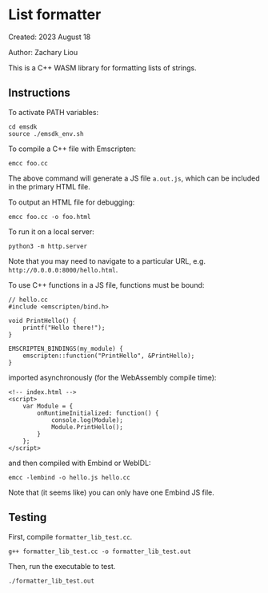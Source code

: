 # List formatter

Created: 2023 August 18

Author: Zachary Liou

This is a C++ WASM library for formatting lists of strings.

## Instructions

To activate PATH variables:

```
cd emsdk
source ./emsdk_env.sh
```

To compile a C++ file with Emscripten:
```
emcc foo.cc
```

The above command will generate a JS file `a.out.js`, which can be included in the primary HTML file.

To output an HTML file for debugging:
```
emcc foo.cc -o foo.html
```

To run it on a local server:

```
python3 -m http.server
```

Note that you may need to navigate to a particular URL, e.g. `http://0.0.0.0:8000/hello.html`.

To use C++ functions in a JS file, functions must be bound:
```
// hello.cc
#include <emscripten/bind.h>

void PrintHello() {
    printf("Hello there!");
}

EMSCRIPTEN_BINDINGS(my_module) {
    emscripten::function("PrintHello", &PrintHello);
}
```

imported asynchronously (for the WebAssembly compile time):
```
<!-- index.html -->
<script>
    var Module = {
        onRuntimeInitialized: function() {
            console.log(Module);
            Module.PrintHello();
        }
    };
</script>
```

and then compiled with Embind or WebIDL:
```
emcc -lembind -o hello.js hello.cc
```

Note that (it seems like) you can only have one Embind JS file.


## Testing

First, compile `formatter_lib_test.cc`.
```
g++ formatter_lib_test.cc -o formatter_lib_test.out
```

Then, run the executable to test.
```
./formatter_lib_test.out
```

